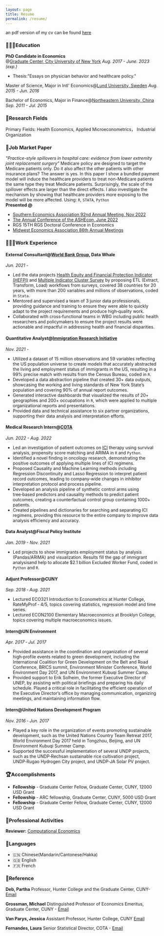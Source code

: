 ```yaml
---
layout: page
title: Resume
permalink: /resume/
---
```

an pdf version of my cv can be found [here](/doc/cv/KeZeng_CV.pdf)
### 👩🏼‍🎓Education
**PhD Candidate in Economics** <br />
@[Graduate Center, City University of New York](https://www.gc.cuny.edu/) 
*Aug. 2017 - June. 2023 (exp.)*

* Thesis:"Essays on physician behavior and healthcare policy."  

Master of Science, Major in Intl' Economics@[Lund University, Sweden](https://www.lusem.lu.se/) 
*Aug. 2015 - Jun. 2016*  

Bachelor of Economics, Major in Finance@[Northeastern University, China](https://www.neu.edu.cn/) 
*Sep. 2011 - Jul. 2015*

### 🔬Research Fields
Primary Fields: Health Economics, Applied Microeconometrics， Industrial Organization 

### 📑Job Market Paper
*"Practice-style spillovers in hospital care: evidence from lower extremity joint replacement surgery"*
Medicare policy are designed to target the Medicare patients only. Do it also affect the other patients with other insurance plans? The answer is yes. In this paper I show a bundled payment model will induce the healthcare providers to treat non-Medicare patients the same type they treat Medicare patients. Surprisingly, the scale of the spillover effects are larger than the direct effects. I also investigate the mechanism by showing that healthcare providers more exposing to the model will be more affected. 
Using: `R`, `STATA`, `Python` <br />
**Presented @**
* [Southern Economics Association 92nd Annual Meeting, Nov 2022](https://web.cvent.com/event/b75f2fe3-fe9a-4013-87b4-ef4c773517e5/websitePage:efc0c532-2b5f-4374-b1ab-4fae7867ce0b)
* [The Annual Conference of the ASHEcon, June 2022](https://ashecon.confex.com/ashecon/2022/meetingapp.cgi/Session/4566)
* RGS 15TH RGS Doctoral Conference in Economics
* [Midwest Economics Association 86th Annual Meetings](https://mea.sites.grinnell.edu/forms-and-guidelines/)  

### 👩🏼‍💻Work Experience
#### **External Consultant**@[__World Bank Group__](https://www.worldbank.org/en/home), Data Whale <br />
*Jun. 2021 -*
* Led the data projects [Health Equity and Financial Protection Indicator (HEFPI)](https://datatopics.worldbank.org/health-equity-and-financial-protection/) and [Multiple Indicator Cluster Survey](https://mics.unicef.org/) by proposing ETL (Extract, Transform, Load) workflows from surveys, covered 38 countries for 20 years, with more than 200 variables and millions of observations, coded in `Stata`.
* Mentored and supervised a team of 3 junior data professionals, providing guidance and training to ensure they were able to quickly adapt to the project requirements and produce high‑quality work.
* Collaborated with cross‑functional teams in WBG including public health researchers and policymakers to ensure the project results were actionable and impactful in addressing health and financial disparities.

#### **Quantitative Analyst**@[__Immigration Research Initiative__](https://immresearch.org/about/staff/) <br />
*Nov. 2021 -*
* Utilized a dataset of 15 million observations and 59 variables reflecting the US population universe to create models that accurately abstracted the living and employment status of immigrants in the US, resulting in a 99% precise match with results from the Census Bureau, coded in `R`.
* Developed a data abstraction pipeline that created 30+ data outputs, showcasing the working and living standards of New York State’s population and covering 90% of annual report outcomes.
* Generated interactive dashboards that visualized the results of 20+ geographies and 200+ occupations in `R`, which were applied to multiple organizational reports and presentations.
* Provided data and technical assistance to six partner organizations, supporting their data analysis and interpretation efforts.

#### **Medical Research Intern**@[__COTA__](https://cotahealthcare.com/) <br />
*Jun. 2022 - Aug. 2022*
* Led an investigation of patient outcomes on [ICI](https://www.cancer.gov/about-cancer/treatment/types/immunotherapy/checkpoint-inhibitors) therapy using survival analysis, propensity score matching and ARIMA in `R` and `Python`.
* Identified a novel finding in oncology research, demonstrating the positive outcomes of applying multiple lines of ICI regimens.
* Proposed Causality and Machine Learning methods including Regression Discontinuity and Lasso Regression to interpret patient record outcomes, leading to company‑wide changes in inhibitor interpretation protocol and process pipeline.
* Developed an analysis pipeline of synthetic control arms using tree‑based predictors and causality methods to predict patient outcomes, creating a counterfactual control group containing 1000+ patients.
* Created pipelines and dictionaries for searching and separating ICI regimens, providing this resource to the entire company to improve data analysis efficiency and accuracy.

#### **Data Analyst**@__Fiscal Policy Institute__  <br />
*Jan. 2019 - Nov. 2021*
* Led projects to show immigrants employment status by analysis (Pandas/ARIMA) and visualization. Results fill the gap of immigrant analysisand help to allocate $2.1 billion Excluded Worker Fund, coded in `Python` and `R`.

#### **Adjunt Professor**@__CUNY__  <br />
*Sep. 2018 ‑ Aug. 2021*
* Lectured ECO321 Introduction to Econometrics at Hunter College, RateMyProf ‑ 4/5, topics covering statistics, regression model and time series.
* Lectured ECON2100 Elementary Macroeconomics at Brooklyn College, topics covering multiple macroeconomics issues.

#### **Intern**@__UN Environment__ <br />
*Apr. 2017 ‑ Jul. 2017*
* Provided assistance in the coordination and organization of several high‑profile events related to green development, including the International Coalition for Green Development on the Belt and Road Conference, BRICS summit, Environment Minister Conference, World Environment Day 2017, and UN Environment Kubuqi Summer Camp.
* Provided support to Erik Solheim, the former Executive Director of UNEP, by assisting with political briefings and preparing his daily schedule. Played a critical role in facilitating the efficient operation of the Executive Director’s office by managing communication, organizing meetings, and maintaining information flow.

#### **Intern**@__United Nations Development Program__ <br />
*Nov. 2016 ‑ Jun. 2017*
* Played a key role in the organization of events promoting sustainable development, such as the United Nations Country Team Retreat 2017, World Environment Day 2017 held in Tongzhou, Beijing, and UN Environment Kubuqi Summer Camp.
* Supported the successful implementation of several UNDP projects, such as the UNDP‑Rechsan sustainable rice cultivation project, UNDP‑Rugao Hydrogen City project, and UNDP‑JA Solar PV project.

### 🏆Accomplishments
* **Fellowship** - Graduate Center Fellow, Graduate Center, CUNY, 12000 USD Grant
* **Fellowship** - ARC fellowship, Graduate Center, CUNY, 5000 USD Grant
* **Fellowship** - Graduate Center Fellow, Graduate Center, CUNY, 12000 USD Grant

### 🌊Professional Activities
**Reviewer:** [Computational Economics](https://orcid.org/0000-0002-8560-4422)

### 🐳Languages
- 🇨🇳 Chinese(Mandarin/Cantonese/Hakka)
- 🇬🇧 English
- 🇫🇷 French

### 🔂Reference
**Deb, Partha**
    Professor, Hunter College and the Graduate Center, CUNY- [Email](mailto:partha.deb@hunter.cuny.edu)

**Grossman, Michael** 
    Distinguished Professor of Economics Emeritus, Graduate Center, CUNY - [Email](mailto:mgrossman@gc.cuny.edu) 

**Van Parys, Jessica**
    Assistant Professor, Hunter College, CUNY [Email](mailto:jessica.vanparys@hunter.cuny.edu)

**Fernandes, Laura**
    Senior Statistical Director, COTA - [Email](mailto:laurafernandes@cotahealthcare.com)